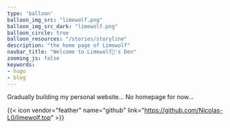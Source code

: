 ```yaml
---
type: 'balloon'
balloon_img_src: "limewolf.png"
balloon_img_src_dark: "limewolf.png"
balloon_circle: true
balloon_resources: "/stories/storyline"
description: "the home page of Limewolf"
navbar_title: "Welcome to Limewolf🐺's Den"
zooming_js: false
keywords:
- hugo
- blog
---
```


Gradually building my personal website... No homepage for now...

{{< icon vendor="feather" name="github" link="https://github.com/Nicolas-L0/limewolf.top" >}}


